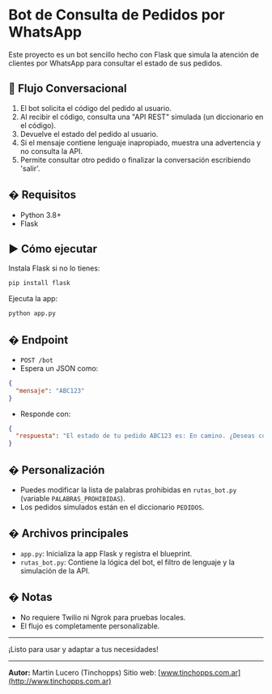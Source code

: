 
# Bot de Consulta de Pedidos por WhatsApp

Este proyecto es un bot sencillo hecho con Flask que simula la atención de clientes por WhatsApp para consultar el estado de sus pedidos.

## 🚦 Flujo Conversacional
1. El bot solicita el código del pedido al usuario.
2. Al recibir el código, consulta una "API REST" simulada (un diccionario en el código).
3. Devuelve el estado del pedido al usuario.
4. Si el mensaje contiene lenguaje inapropiado, muestra una advertencia y no consulta la API.
5. Permite consultar otro pedido o finalizar la conversación escribiendo 'salir'.

## �️ Requisitos
- Python 3.8+
- Flask

## ▶️ Cómo ejecutar
Instala Flask si no lo tienes:
```bash
pip install flask
```
Ejecuta la app:
```bash
python app.py
```

## � Endpoint
- `POST /bot`
- Espera un JSON como:
```json
{
  "mensaje": "ABC123"
}
```
- Responde con:
```json
{
  "respuesta": "El estado de tu pedido ABC123 es: En camino. ¿Deseas consultar otro pedido? (Responde con el código o escribe 'salir' para finalizar)"
}
```

## � Personalización
- Puedes modificar la lista de palabras prohibidas en `rutas_bot.py` (variable `PALABRAS_PROHIBIDAS`).
- Los pedidos simulados están en el diccionario `PEDIDOS`.

## � Archivos principales
- `app.py`: Inicializa la app Flask y registra el blueprint.
- `rutas_bot.py`: Contiene la lógica del bot, el filtro de lenguaje y la simulación de la API.

## � Notas
- No requiere Twilio ni Ngrok para pruebas locales.
- El flujo es completamente personalizable.

---
¡Listo para usar y adaptar a tus necesidades!

---
**Autor:** Martin Lucero (Tinchopps)
Sitio web: [www.tinchopps.com.ar](http://www.tinchopps.com.ar)
